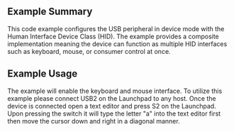 ## Example Summary

This code example configures the USB peripheral in device mode with the
Human Interface Device Class (HID). The example provides a composite
implementation meaning the device can function as multiple HID interfaces
such as keyboard, mouse, or consumer control at once.

## Example Usage

The example will enable the keyboard and mouse interface. To utilize
this example please connect USB2 on the Launchpad to any host. Once the
device is connected open a text editor and press S2 on the Launchpad.
Upon pressing the switch it will type the letter "a" into
the text editor first then move the cursor down and right in a diagonal
manner.
